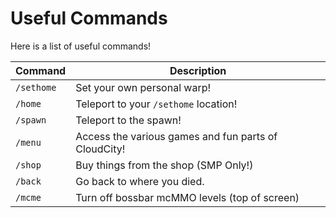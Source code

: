 # Useful Commands

Here is a list of useful commands!

Command    | Description
---------- | ----------------------------------------------------
`/sethome` | Set your own personal warp!
`/home`    | Teleport to your `/sethome` location!
`/spawn`   | Teleport to the spawn!
`/menu`    | Access the various games and fun parts of CloudCity!
`/shop`    | Buy things from the shop (SMP Only!)
`/back`    | Go back to where you died.
`/mcme`    | Turn off bossbar mcMMO levels (top of screen)
